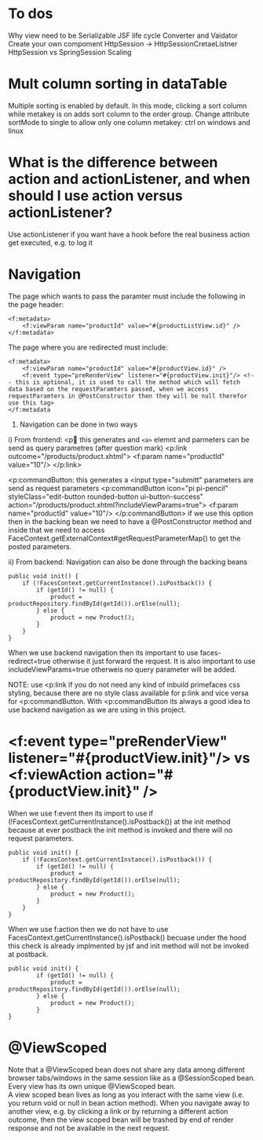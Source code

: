 # To dos
Why view need to be Serializable
JSF life cycle
Converter and Vaidator
Create your own compoment
HttpSession -> HttpSessionCretaeListner
HttpSession vs SpringSession
Scaling


# Mult column sorting in dataTable
Multiple sorting is enabled by default. In this mode, clicking a sort column while metakey is on adds sort column to the order group. Change attribute sortMode to single to allow only one column
metakey: ctrl on windows and linux

# What is the difference between action and actionListener, and when should I use action versus actionListener?
Use actionListener if you want have a hook before the real business action get executed, e.g. to log it

# Navigation

The page which wants to pass the paramter must include the following in the page header:

    <f:metadata>
        <f:viewParam name="productId" value="#{productListView.id}" />
    </f:metadata>
    
The page where you are redirected must include:

    <f:metadata>
        <f:viewParam name="productId" value="#{productView.id}" />
        <f:event type="preRenderView" listener="#{productView.init}"/> <!-- this is optional, it is used to call the method which will fetch data based on the requestParamters passed, when we access requestParamters in @PostConstructor then they will be null therefor use this tag>
    </f:metadata
    
    
        
1. Navigation can be done in two ways 

i) From frontend:
<p:link: this generates and  ``<a>`` elemnt and parmeters can be send as query parametres (after question mark)
                    <p:link outcome="/products/product.xhtml">
                         <f:param  name="productId" value="10"/>
                    </p:link>                    

<p:commandButton: this generates a <input type="submitt" parameters are send as request parameters 
                    <p:commandButton  icon="pi pi-pencil" styleClass="edit-button rounded-button ui-button-success"
                        action="/products/product.xhtml?includeViewParams=true">
                         <f:param  name="productId" value="10"/>
                    </p:commandButton>
 if we use this option then in the backing bean we need to have a @PostConstructor method and inside that we need to access FaceContext.getExternalContext#getRequestParameterMap() to get the posted parameters.               

ii) From backend: Navigation can also be done through the backing beans

    public void init() {
        if (!FacesContext.getCurrentInstance().isPostback()) {
            if (getId() != null) {
                product = productRepository.findById(getId()).orElse(null);
            } else {
                product = new Product();
            }
        }
    }
    
When we use backend navigation then its important to use faces-redirect=true otherwise it just forward the request. It is also important to use includeViewParams=true otherweis no query parameter will be added.

NOTE: use <p:link if you do not need any kind of inbuild primefaces css styling, because there are no style class available for p:link and vice versa for <p:commandButton. With <p:commandButton its always a good idea to use backend navigation as we are using in this project.


# <f:event type="preRenderView" listener="#{productView.init}"/> vs    <f:viewAction action="#{productView.init}" />
When we use f:event then its import to use if (!FacesContext.getCurrentInstance().isPostback()) at the init method because at ever postback the init method is invoked and there will no request parameters. 

    public void init() {
        if (!FacesContext.getCurrentInstance().isPostback()) {
            if (getId() != null) {
                product = productRepository.findById(getId()).orElse(null);
            } else {
                product = new Product();
            }
        }
    }
    
When we use f:action then we do not have to use FacesContext.getCurrentInstance().isPostback() becuase under the hood this check is already implmented by jsf and init method will not be invoked at postback.

    public void init() {
            if (getId() != null) {
                product = productRepository.findById(getId()).orElse(null);
            } else {
                product = new Product();
            }
    }


# @ViewScoped 
Note that a @ViewScoped bean does not share any data among different browser tabs/windows in the same session like as a @SessionScoped bean. Every view has its own unique @ViewScoped bean.                  
A view scoped bean lives as long as you interact with the same view (i.e. you return void or null in bean action method). When you navigate away to another view, e.g. by clicking a link or by returning a different action outcome, then the view scoped bean will be trashed by end of render response and not be available in the next request.  